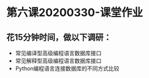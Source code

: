 第六课20200330-课堂作业
=================
花15分钟时间，做以下调研：
-------------------------
 - 常见编译型高级编程语言数据库接口
 - 常见解释型高级编程语言数据库接口
 - Python编程语言连接数据库的不同方式比较
